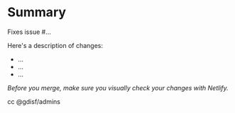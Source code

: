 # Summary

Fixes issue #... 

Here's a description of changes:

* ...
* ...
* ...

_Before you merge, make sure you visually check your changes with Netlify._


cc @gdisf/admins

